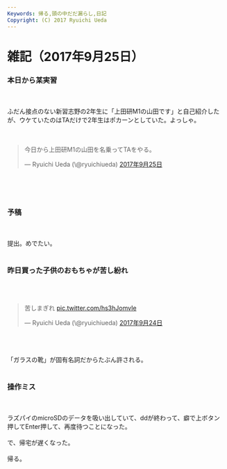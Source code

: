 ```yaml
---
Keywords: 帰る,頭の中だだ漏らし,日記
Copyright: (C) 2017 Ryuichi Ueda
---
```


# 雑記（2017年9月25日）
<h3>本日から某実習</h3><br />
<br />
ふだん接点のない新習志野の2年生に「上田研M1の山田です」と自己紹介したが、ウケていたのはTAだけで2年生はポカーンとしていた。よっしゃ。<br />
<br />
<br />
<blockquote class="twitter-tweet" data-lang="ja"><p lang="ja" dir="ltr">今日から上田研M1の山田を名乗ってTAをやる。</p>&mdash; Ryuichi Ueda (\@ryuichiueda) <a href="https://twitter.com/ryuichiueda/status/912171264067870720">2017年9月25日</a></blockquote><br />
<script async src="//platform.twitter.com/widgets.js" charset="utf-8"></script><br />
<br />
<h3>予稿</h3><br />
<br />
提出。めでたい。<br />
<br />
<h3>昨日買った子供のおもちゃが苦し紛れ</h3><br />
<br />
<blockquote class="twitter-tweet" data-lang="ja"><p lang="ja" dir="ltr">苦しまぎれ <a href="https://t.co/hs3hJomvIe">pic.twitter.com/hs3hJomvIe</a></p>&mdash; Ryuichi Ueda (\@ryuichiueda) <a href="https://twitter.com/ryuichiueda/status/911848643581198336">2017年9月24日</a></blockquote><br />
<script async src="//platform.twitter.com/widgets.js" charset="utf-8"></script><br />
<br />
「ガラスの靴」が固有名詞だからたぶん許される。<br />
<br />
<h3>操作ミス</h3><br />
<br />
ラズパイのmicroSDのデータを吸い出していて、ddが終わって、癖で上ボタン押してEnter押して、再度待つことになった。<br />
<br />
で、帰宅が遅くなった。<br />
<br />
帰る。<br />

